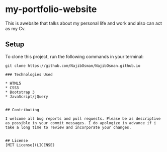 
# my-portfolio-website
This is awebsite that talks about my personal life and work and also can act as my Cv.
## Setup

To clone this project, run the following commands in your terminal:

```
git clone https://github.com/NajibOsman/NajibOsman.github.io

### Technologies Used

* HTML5
* CSS3
* Bootstrap 3
* JavaScript/jQuery


## Contributing

I welcome all bug reports and pull requests. Please be as descriptive as possible in your commit messages. I do apologize in advance if i take a long time to review and incorporate your changes.


## License
[MIT License](LICENSE)
